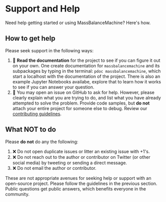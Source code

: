 # Support and Help

Need help getting started or using MassBalanceMachine? Here's how.

## How to get help

Please seek support in the following ways:

1. :book: **Read the documentation** for the project to see if you can figure it out on your own. One create documentation for `massbalancemachine` and its subpackages by typing in the terminal: `pdoc massbalancemachine`, which start a localhost with the documentation of the project. There is also an example Jupyter Notebooks availabe, explore that to learn how it works to see if you can answer your question.
2. :memo: You may open an issue on GitHub to ask for help. However, please clearly explain what you are trying to do, and list what you have already attempted to solve the problem. Provide code samples, but **do not** attach your entire project for someone else to debug. Review our [contributing guidelines](https://github.com/ODINN-SciML/MassBalanceMachine/blob/main/CONTRIBUTING.md).

## What NOT to do

Please **do not** do any the following:

1. :x: Do not open duplicate issues or litter an existing issue with +1's.
2. :x: Do not reach out to the author or contributor on Twitter (or other social media) by tweeting or sending a direct message.
3. :x: Do not email the author or contributor.

These are not appropriate avenues for seeking help or support with an open-source project. Please follow the guidelines in the previous section. Public questions get public answers, which benefits everyone in the community.
